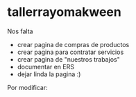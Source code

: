 # tallerrayomakween

Nos falta
- crear pagina de compras de productos
- crear pagina para contratar servicios
- crear pagina de "nuestros trabajos"
- documentar en ERS
- dejar linda la pagina :)


Por modificar:

